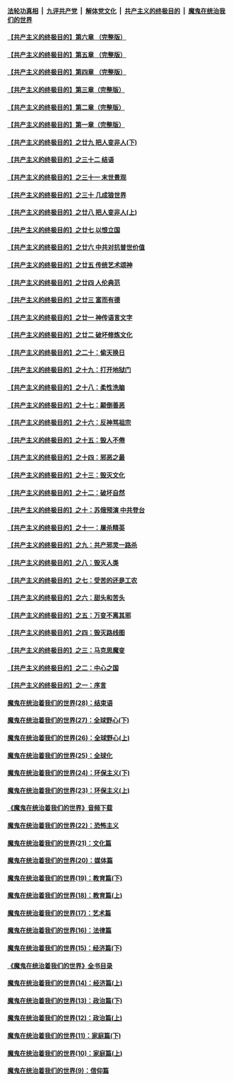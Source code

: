 ####  [法轮功真相](../../../../basic/blob/master/README.md?t=06120401) &nbsp;|&nbsp; [九评共产党](../../../../9ping.md/blob/master/README.md?t=06120401) &nbsp;|&nbsp; [解体党文化](../../../../jtdwh.md/blob/master/README.md?t=06120401)  &nbsp;|&nbsp; [共产主义的终极目的](../../../../gczydzjmd.md/blob/master/README.md?t=06120401) &nbsp;|&nbsp; [魔鬼在统治我们的世界](../../../../mgztzwmdsj.md/blob/master/README.md?t=06120401) 

#### [【共产主义的终极目的】第六章 （完整版）](../pages/nsc422/n11428913.md?t=06120401) 

#### [【共产主义的终极目的】第五章 （完整版）](../pages/nsc422/n11428912.md?t=06120401) 

#### [【共产主义的终极目的】第四章 （完整版）](../pages/nsc422/n11428907.md?t=06120401) 

#### [【共产主义的终极目的】第三章（完整版）](../pages/nsc422/n11428848.md?t=06120401) 

#### [【共产主义的终极目的】第二章（完整版）](../pages/nsc422/n11428831.md?t=06120401) 

#### [【共产主义的终极目的】第一章（完整版）](../pages/nsc422/n11417651.md?t=06120401) 

#### [【共产主义的终极目的】之廿九 把人变非人(下)](../pages/nsc422/n11344140.md?t=06120401) 

#### [【共产主义的终极目的】之三十二 结语](../pages/nsc422/n11360535.md?t=06120401) 

#### [【共产主义的终极目的】之三十一 末世景观](../pages/nsc422/n11351129.md?t=06120401) 

#### [【共产主义的终极目的】之三十 几成狼世界](../pages/nsc422/n11348280.md?t=06120401) 

#### [【共产主义的终极目的】之廿八 把人变非人(上)](../pages/nsc422/n11340492.md?t=06120401) 

#### [【共产主义的终极目的】之廿七 以恨立国](../pages/nsc422/n11336944.md?t=06120401) 

#### [【共产主义的终极目的】之廿六 中共对抗普世价值](../pages/nsc422/n11324785.md?t=06120401) 

#### [【共产主义的终极目的】之廿五 传统艺术颂神](../pages/nsc422/n11296396.md?t=06120401) 

#### [【共产主义的终极目的】之廿四 人伦典范](../pages/nsc422/n11296397.md?t=06120401) 

#### [【共产主义的终极目的】之廿三 富而有德](../pages/nsc422/n11283598.md?t=06120401) 

#### [【共产主义的终极目的】之廿一 神传语言文字](../pages/nsc422/n11263265.md?t=06120401) 

#### [【共产主义的终极目的】之廿二 破坏修炼文化](../pages/nsc422/n11245728.md?t=06120401) 

#### [【共产主义的终极目的】之二十：偷天换日](../pages/nsc422/n11238846.md?t=06120401) 

#### [【共产主义的终极目的】之十九：打开地狱门](../pages/nsc422/n11206376.md?t=06120401) 

#### [【共产主义的终极目的】之十八：柔性洗脑](../pages/nsc422/n11199994.md?t=06120401) 

#### [【共产主义的终极目的】之十七：颠倒善恶](../pages/nsc422/n11179782.md?t=06120401) 

#### [【共产主义的终极目的】之十六：反神骂祖宗](../pages/nsc422/n11166798.md?t=06120401) 

#### [【共产主义的终极目的】之十五：毁人不倦](../pages/nsc422/n11166792.md?t=06120401) 

#### [【共产主义的终极目的】之十四：邪恶之最](../pages/nsc422/n11150249.md?t=06120401) 

#### [【共产主义的终极目的】之十三：毁灭文化](../pages/nsc422/n11135227.md?t=06120401) 

#### [【共产主义的终极目的】之十二：破坏自然](../pages/nsc422/n11135214.md?t=06120401) 

#### [【共产主义的终极目的】之十：苏俄预演 中共登台](../pages/nsc422/n11118424.md?t=06120401) 

#### [【共产主义的终极目的】之十一：屠杀精英](../pages/nsc422/n11118442.md?t=06120401) 

#### [【共产主义的终极目的】之九：共产邪灵一路杀](../pages/nsc422/n11114139.md?t=06120401) 

#### [【共产主义的终极目的】之八：毁灭人类](../pages/nsc422/n11108503.md?t=06120401) 

#### [【共产主义的终极目的】之七：受苦的还是工农](../pages/nsc422/n11101809.md?t=06120401) 

#### [【共产主义的终极目的】之六：甜头和苦头](../pages/nsc422/n11096971.md?t=06120401) 

#### [【共产主义的终极目的】之五：万变不离其邪](../pages/nsc422/n11091285.md?t=06120401) 

#### [【共产主义的终极目的】之四：毁灭路线图](../pages/nsc422/n11086284.md?t=06120401) 

#### [【共产主义的终极目的】之三：马克思魔变](../pages/nsc422/n11061941.md?t=06120401) 

#### [【共产主义的终极目的】之二：中心之国](../pages/nsc422/n11047728.md?t=06120401) 

#### [【共产主义的终极目的】之一：序言](../pages/nsc422/n11086077.md?t=06120401) 

#### [魔鬼在统治着我们的世界(28)：结束语](../pages/nsc422/n10936246.md?t=06120401) 

#### [魔鬼在统治着我们的世界(27)：全球野心(下)](../pages/nsc422/n10928319.md?t=06120401) 

#### [魔鬼在统治着我们的世界(26)：全球野心(上)](../pages/nsc422/n10900318.md?t=06120401) 

#### [魔鬼在统治着我们的世界(25)：全球化](../pages/nsc422/n10788205.md?t=06120401) 

#### [魔鬼在统治着我们的世界(24)：环保主义(下)](../pages/nsc422/n10695307.md?t=06120401) 

#### [魔鬼在统治着我们的世界(23)：环保主义(上)](../pages/nsc422/n10688613.md?t=06120401) 

#### [《魔鬼在统治着我们的世界》音频下载](../pages/nsc422/n10635553.md?t=06120401) 

#### [魔鬼在统治着我们的世界(22)：恐怖主义](../pages/nsc422/n10614727.md?t=06120401) 

#### [魔鬼在统治着我们的世界(21)：文化篇](../pages/nsc422/n10597706.md?t=06120401) 

#### [魔鬼在统治着我们的世界(20)：媒体篇](../pages/nsc422/n10586579.md?t=06120401) 

#### [魔鬼在统治着我们的世界(19)：教育篇(下)](../pages/nsc422/n10564808.md?t=06120401) 

#### [魔鬼在统治着我们的世界(18)：教育篇(上)](../pages/nsc422/n10526970.md?t=06120401) 

#### [魔鬼在统治着我们的世界(17)：艺术篇](../pages/nsc422/n10499093.md?t=06120401) 

#### [魔鬼在统治着我们的世界(16)：法律篇](../pages/nsc422/n10485969.md?t=06120401) 

#### [魔鬼在统治着我们的世界(15)：经济篇(下)](../pages/nsc422/n10469975.md?t=06120401) 

#### [《魔鬼在统治着我们的世界》全书目录](../pages/nsc422/n10464261.md?t=06120401) 

#### [魔鬼在统治着我们的世界(14)：经济篇(上)](../pages/nsc422/n10457370.md?t=06120401) 

#### [魔鬼在统治着我们的世界(13)：政治篇(下)](../pages/nsc422/n10448270.md?t=06120401) 

#### [魔鬼在统治着我们的世界(12)：政治篇(上)](../pages/nsc422/n10444576.md?t=06120401) 

#### [魔鬼在统治着我们的世界(11)：家庭篇(下)](../pages/nsc422/n10440961.md?t=06120401) 

#### [魔鬼在统治着我们的世界(10)：家庭篇(上)](../pages/nsc422/n10435448.md?t=06120401) 

#### [魔鬼在统治着我们的世界(9)：信仰篇](../pages/nsc422/n10432159.md?t=06120401) 

